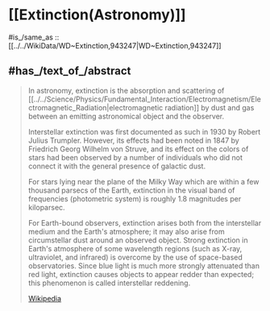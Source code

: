 
# [[Extinction(Astronomy)]] 

#is_/same_as :: [[../../WikiData/WD~Extinction,943247|WD~Extinction,943247]] 

## #has_/text_of_/abstract 

> In astronomy, extinction is the absorption and scattering of [[../../Science/Physics/Fundamental_Interaction/Electromagnetism/Electromagnetic_Radiation|electromagnetic radiation]] by dust and gas 
> between an emitting astronomical object and the observer. 
> 
> Interstellar extinction was first documented as such in 1930 by Robert Julius Trumpler. 
> However, its effects had been noted in 1847 by Friedrich Georg Wilhelm von Struve, 
> and its effect on the colors of stars had been observed by a number of individuals 
> who did not connect it with the general presence of galactic dust. 
> 
> For stars lying near the plane of the Milky Way which are within a few thousand parsecs of the Earth, extinction in the visual band of frequencies (photometric system) is roughly 1.8 magnitudes per kiloparsec.
>
> For Earth-bound observers, extinction arises both from the interstellar medium and the Earth's atmosphere; it may also arise from circumstellar dust around an observed object. Strong extinction in Earth's atmosphere of some wavelength regions (such as X-ray, ultraviolet, and infrared) is overcome by the use of space-based observatories. Since blue light is much more strongly attenuated than red light, extinction causes objects to appear redder than expected; this phenomenon is called interstellar reddening.
>
> [Wikipedia](https://en.wikipedia.org/wiki/Extinction%20(astronomy)) 




